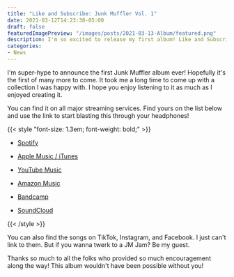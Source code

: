 ```yaml
---
title: "Like and Subscribe: Junk Muffler Vol. 1"
date: 2021-03-12T14:23:38-05:00
draft: false
featuredImagePreview: "/images/posts/2021-03-13-Album/featured.png"
description: I'm so excited to release my first album! Like and Subscribe Junk Muffler Vol.1 is available on all major streaming services now!
categories:
- News
---
```


I'm super-hype to announce the first Junk Muffler album ever! Hopefully it's the first of many more to come. It took me a long time to come up with a collection I was happy with. I hope you enjoy listening to it as much as I enjoyed creating it.

You can find it on all major streaming services. Find yours on the list below and use the link to start blasting this through your headphones!

{{< style "font-size: 1.3em; font-weight: bold;" >}}

- [Spotify](https://open.spotify.com/album/0LIGszGMnXiAnk7gwsUKFq)

- [Apple Music / iTunes](https://music.apple.com/us/album/like-and-subscribe-junk-muffler-vol-1/1553793310?uo=4&app=music&at=1001lry3&ct=dashboard)

- [YouTube Music](https://music.youtube.com/playlist?list=OLAK5uy_kHqBr_PU0QdOHRUblsaqLeE8EbiyaN-TE)

- [Amazon Music](https://www.amazon.com/Like-Subscribe-Junk-Muffler-Explicit/dp/B08WM2WJN1/ref=sr_1_1?dchild=1=)

- [Bandcamp](https://junkmuffler.bandcamp.com/album/like-and-subscribe-junk-muffler-vol-1)

- [SoundCloud](https://soundcloud.com/junkmuffler/sets/like-and-subscribe-junk)

{{< /style >}}

You can also find the songs on TikTok, Instagram, and Facebook. I just can't link to them. But if you wanna twerk to a JM Jam? Be my guest.

Thanks so much to all the folks who provided so much encouragement along the way! This album wouldn't have been possible without you!
